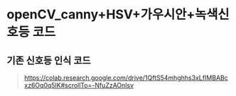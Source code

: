 # openCV_canny+HSV+가우시안+녹색신호등 코드

## 기존 신호등 인식 코드
> https://colab.research.google.com/drive/1QftS54mhghhs3xLfIMBABcxz6Oq0q5lK#scrollTo=-NfuZzAOnlsv

